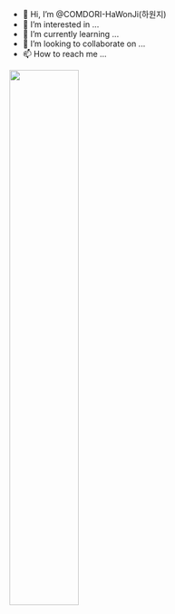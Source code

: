 - 👋 Hi, I’m @COMDORI-HaWonJi(하원지)
- 👀 I’m interested in ...
- 🌱 I’m currently learning ...
- 💞️ I’m looking to collaborate on ...
- 📫 How to reach me ...

<!---
COMDORI-HWJ/COMDORI-HWJ is a ✨ special ✨ repository because its `README.md` (this file) appears on your GitHub profile.
You can click the Preview link to take a look at your changes.
--->

<img src="https://raw.githubusercontent.com/comdori-hwj/github-stats-transparent/output/generated/languages.svg" width="49.2%" />
